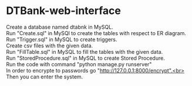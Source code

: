 # DTBank-web-interface
Create a database named dtabnk in MySQL.<br>
Run "Create.sql" in MySQl to create the tables with respect to ER diagram.<br>
Run "Trigger.sql" in MySQL to create triggers.<br>
Create csv files with the given data.<br>
Run "FillTable.sql" in MySQL to fill the tables with the given data.<br>
Run "StoredProcedure.sql" in MySQL to create Stored Procedure.<br>
Run the code with command "python manage.py runserver"<br>
In order to encrypte to passwords go "http://127.0.0.1:8000/encrypt".<br>
Then you can enter the system.<br>


